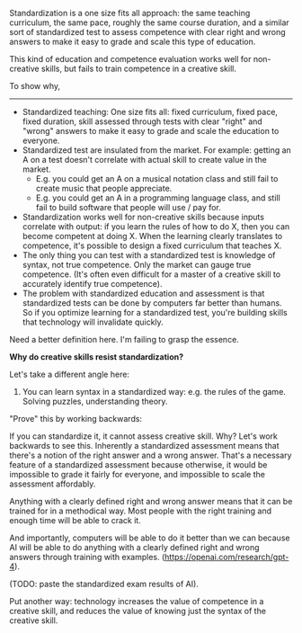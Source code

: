 Standardization is a one size fits all approach: the same teaching curriculum, the same pace, roughly the same course duration, and a similar sort of standardized test to assess competence with clear right and wrong answers to make it easy to grade and scale this type of education.

This kind of education and competence evaluation works well for non-creative skills, but fails to train competence in a creative skill.

To show why, 



----

- Standardized teaching: One size fits all: fixed curriculum, fixed pace, fixed duration, skill assessed through tests with clear "right" and "wrong" answers to make it easy to grade and scale the education to everyone.
- Standardized test are insulated from the market. For example: getting an A on a test doesn't correlate with actual skill to create value in the market.
	- E.g. you could get an A on a musical notation class and still fail to create music that people appreciate.
	- E.g. you could get an A in a programming language class, and still fail to build software that people will use / pay for.
- Standardization works well for non-creative skills because inputs correlate with output: if you learn the rules of how to do X, then you can become competent at doing X. When the learning clearly translates to competence, it's possible to design a fixed curriculum that teaches X.
- The only thing you can test with a standardized test is knowledge of syntax, not true competence. Only the market can gauge true competence. (It's often even difficult for a master of a creative skill to accurately identify true competence).
- The problem with standardized education and assessment is that standardized tests can be done by computers far better than humans. So if you optimize learning for a standardized test, you're building skills that technology will invalidate quickly.

Need a better definition here. I'm failing to grasp the essence. 

**Why do creative skills resist standardization?**

Let's take a different angle here:
1. You can learn syntax in a standardized way: e.g. the rules of the game. Solving puzzles, understanding theory.

"Prove" this by working backwards:

If you can standardize it, it cannot assess creative skill. Why? Let's work backwards to see this. Inherently a standardized assessment means that there's a notion of the right answer and a wrong answer. That's a necessary feature of a standardized assessment because otherwise, it would be impossible to grade it fairly for everyone, and impossible to scale the assessment affordably.

Anything with a clearly defined right and wrong answer means that it can be trained for in a methodical way. Most people with the right training and enough time will be able to crack it.

And importantly, computers will be able to do it better than we can because AI will be able to do anything with a clearly defined right and wrong answers through training with examples. (https://openai.com/research/gpt-4).

(TODO: paste the standardized exam results of AI).

Put another way: technology increases the value of competence in a creative skill, and reduces the value of knowing just the syntax of the creative skill.







